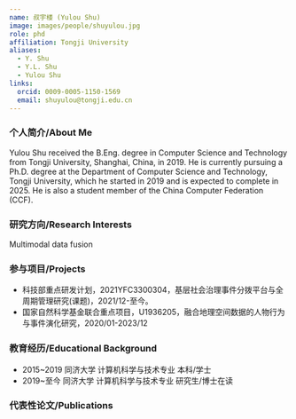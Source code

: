 ```yaml
---
name: 叔宇楼 (Yulou Shu)
image: images/people/shuyulou.jpg
role: phd
affiliation: Tongji University
aliases:
  - Y. Shu
  - Y.L. Shu
  - Yulou Shu
links:
  orcid: 0009-0005-1150-1569
  email: shuyulou@tongji.edu.cn
---
```


### 个人简介/About Me
Yulou Shu received the B.Eng. degree in Computer Science and Technology from Tongji University, Shanghai, China, in 2019. He is currently pursuing a Ph.D. degree at the Department of Computer Science and Technology, Tongji University, which he started in 2019 and is expected to complete in 2025. He is also a student member of the China Computer Federation (CCF).

### 研究方向/Research Interests
Multimodal data fusion

### 参与项目/Projects
- 科技部重点研发计划，2021YFC3300304，基层社会治理事件分拨平台与全周期管理研究(课题)，2021/12-至今。
- 国家自然科学基金联合重点项目，U1936205，融合地理空间数据的人物行为与事件演化研究，2020/01-2023/12

### 教育经历/Educational Background
- 2015~2019 同济大学 计算机科学与技术专业 本科/学士
- 2019~至今 同济大学 计算机科学与技术专业 研究生/博士在读

### 代表性论文/Publications
